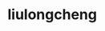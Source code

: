 # liulongcheng
<!doctype html>
<html>
<head>
	<meta charset="utf-8">
	<title>js</title>
</head>
<body> 
<script type="text/javascript">
	
	var total = 0, count = 1;
	while (count <= 10) {
	  total += count;
	  count += 1;
	}
	document.write(total);
	
	var ss = "hhhhhh\nsdjoad";
	ss;
	
	var theNumber = Number(prompt("Pick a number", ""));//Number函数将用户输入的值转化成数字（此例中需要使用Number函数，是因为prompt函数的结果是一个字符串值）。类似的函数还有Strig和Boolean，它们也都是将值转换成相应的类型。
	alert("your number is the square root of " + (theNumber * theNumber));//显示上面获取到的数字的平方
	
	var num = prompt("pick a number:", "0");

	if(num < 10)
	  alert("small");
	else if (num < 100)
	  alert("Medium");
	else
	  alert("Large");/*
	  *该程序首先会判断num是否小于10，如果小于10，则执行输出“small”的分支，然后结束；
	  *如果不小于10，则执行包含第二个if的分支。如果第二个条件（小于100）成立，则表示该数字在10和100之间，输出“Medium”;
	  *如果不成立，则会执行第二个（即最后一个）else分支，输出“Large”。
	  */
	  
	for (var current = 20; ; current++) {
	  if(current % 7 == 0)//能被整除
	  break;//跳出当前循环
	}
	current;//值为：21，
	
	switch(prompt("sss")) {
	  case "rainy":
		alert("1");
		break;
	   case "sunny":
		alert("2");
		break;
	  case "cloudy":
		alert("3");
		break;
	  default:
		alert("4");
		break;
	}//调度，程序会根据switch给定的值跳转到相应的标签处。然后开始执行标签处的语句，紧接着
</script>
</body>
</html>
